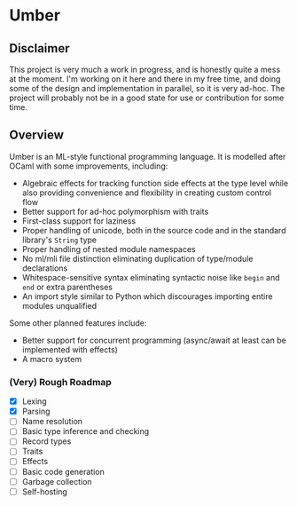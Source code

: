 # Umber

## Disclaimer

This project is very much a work in progress, and is honestly quite a mess at the moment. I'm working on it here and there in my free time, and doing some of the design and implementation in parallel, so it is very ad-hoc. The project will probably not be in a good state for use or contribution for some time.

## Overview

Umber is an ML-style functional programming language. It is modelled after OCaml with some improvements, including:

- Algebraic effects for tracking function side effects at the type level while also providing convenience and flexibility in creating custom control flow
- Better support for ad-hoc polymorphism with traits
- First-class support for laziness
- Proper handling of unicode, both in the source code and in the standard library's `String` type
- Proper handling of nested module namespaces
- No ml/mli file distinction eliminating duplication of type/module declarations
- Whitespace-sensitive syntax eliminating syntactic noise like `begin` and `end` or extra parentheses
- An import style similar to Python which discourages importing entire modules unqualified

Some other planned features include:

- Better support for concurrent programming (async/await at least can be implemented with effects)
- A macro system

### (Very) Rough Roadmap
- [x] Lexing
- [x] Parsing
- [ ] Name resolution
- [ ] Basic type inference and checking
- [ ] Record types
- [ ] Traits
- [ ] Effects
- [ ] Basic code generation
- [ ] Garbage collection
- [ ] Self-hosting
